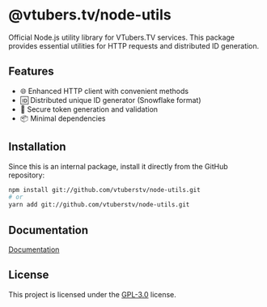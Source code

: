 # @vtubers.tv/node-utils

Official Node.js utility library for VTubers.TV services. This package provides essential utilities for HTTP requests and distributed ID generation.

## Features

- 🌐 Enhanced HTTP client with convenient methods
- 🆔 Distributed unique ID generator (Snowflake format)
- 🔑 Secure token generation and validation
- 📦 Minimal dependencies

## Installation

Since this is an internal package, install it directly from the GitHub repository:

```bash
npm install git://github.com/vtuberstv/node-utils.git
# or
yarn add git://github.com/vtuberstv/node-utils.git
```

## Documentation

[Documentation](./docs/README.md)

## License

This project is licensed under the [GPL-3.0](LICENSE) license.
